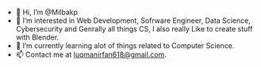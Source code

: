 - 👋 Hi, I’m @Milbakp
- 👀 I’m interested in Web Development, Sofrware Engineer, Data Science, Cybersecurity and Genrally all things CS, I also really Like to create stuff with Blender.
- 🌱 I’m currently learning alot of things related to Computer Science.
- 📫 Contact me at luqmanirfan618@gmail.com.

<!---
Milbakp/Milbakp is a ✨ special ✨ repository because its `README.md` (this file) appears on your GitHub profile.
You can click the Preview link to take a look at your changes.
--->
